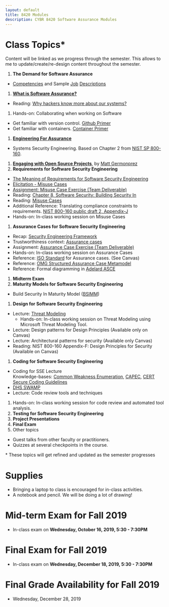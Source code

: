 ```yaml
---
layout: default
title: 8420 Modules
description: CYBR 8420 Software Assurance Modules
---
```


# Class Topics*
Content will be linked as we progress through the semester. This allows to me to update/create/re-design content throughout the semester.

1. **The Demand for Software Assurance**
  * [Competencies](http://resources.sei.cmu.edu/library/asset-view.cfm?assetid=47953) and Sample [Job](https://robinagandhi.github.io/swa/resources/swa-positions-1.pdf) [Descriptions](https://robinagandhi.github.io/swa/resources/swa-positions-2.pdf)
1. [**What is Software Assurance?**](https://robinagandhi.github.io/swa/slides/lecture-0/software-assurance.html)
  * Reading: [Why hackers know more about our systems?](https://learning.oreilly.com/library/view/system-assurance/9780123814142/B9780123814142000014.xhtml)
1. Hands-on: Collaborating when working on Software
  - Get familiar with version control. [Github Primer](https://robinagandhi.github.io/swa/pages/github.html)
  - Get familiar with containers. [Container Primer](https://robinagandhi.github.io/swa/pages/containers.html)
1. [**Engineering For Assurance**](https://robinagandhi.github.io/swa/slides/lecture-1/systems-security-engineering.html)
  * Systems Security Engineering. Based on Chapter 2 from [NIST SP 800-160](https://nvlpubs.nist.gov/nistpubs/SpecialPublications/NIST.SP.800-160v1.pdf).
1. [**Engaging with Open Source Projects**](https://robinagandhi.github.io/swa/slides/lecture-0-1/EngagingWithOpenSourceProjects.pdf), by [Matt Germonprez](http://www.unomaha.edu/college-of-information-science-and-technology/about/faculty-staff/matt-germonprez.php)
1. **Requirements for Software Security Engineering**
  * [The Meaning of Requirements for Software Security Engineering](https://robinagandhi.github.io/swa/slides/lecture-3/requirements-for-software-se.html)  
  * [Elicitation - Misuse Cases](https://robinagandhi.github.io/swa/slides/lecture-3/requirements-for-software-se-misuse.html)
  * [Assignment: Misuse Case Exercise (Team Deliverable)](https://robinagandhi.github.io/swa/slides/lecture-3/requirements-for-software-se-misuse.html#26)  
  * Reading: [Chapter 8, Software Security: Building Security In](https://learning.oreilly.com/library/view/software-security-building/0321356705/ch08.html)
  * Reading: [Misuse Cases](https://ieeexplore.ieee.org/abstract/document/1159030)
  * Additional Reference: Translating compliance constraints to requirements. [NIST 800-160 public draft 2, Appendix-J](http://csrc.nist.gov/publications/drafts/800-160/sp800_160_second-draft.pdf)
  * Hands-on: In-class working session on Misuse Cases
1. **Assurance Cases for Software Security Engineering**
  * Recap: [Security Engineering Framework](https://robinagandhi.github.io/swa/slides/lecture-1/systems-security-engineering.html#25)
  * Trustworthiness context: [Assurance cases](https://robinagandhi.github.io/swa/slides/lecture-2/assurance-case.html)
  * Assignment: [Assurance Case Exercise (Team Deliverable)](https://robinagandhi.github.io/swa/slides/lecture-2/assurance-case-exercise.html)
  * Hands-on: In-class working session on Assurance Cases
  * Reference: [ISO Standard](https://unomaha.on.worldcat.org/oclc/772089071?databaseList=638) for Assurance cases. (See Canvas)
  * Reference: [OMG Structured Assurance Case Metamodel](https://www.omg.org/spec/SACM/About-SACM)
  * Reference: Formal diagramming in [Adelard ASCE](https://www.adelard.com/asce/choosing-asce/index/)  
1. **Midterm Exam**
1. **Maturity Models for Software Security Engineering**
  * Build Security In Maturity Model ([BSIMM](https://www.bsimm.com))
1. **Design for Software Security Engineering**
  * Lecture: [Threat Modeling](https://robinagandhi.github.io/swa/slides/lecture-4/design-for-software-se.html)
    * Hands-on: In-class working session on Threat Modeling using Microsoft Threat Modeling Tool.  
  * Lecture: Design patterns for Design Principles (Available only on Canvas)
  * Lecture: Architectural patterns for security (Available only Canvas)
  * Reading: NIST 800-160 Appendix-F: Design Principles for Security (Available on Canvas)
1. **Coding for Software Security Engineering**
  * Coding for SSE Lecture  
  Knowledge-bases: [Common Weakness Enumeration](http://cwe.mitre.org/), [CAPEC](https://capec.mitre.org/), [CERT Secure Coding Guidelines](https://www.securecoding.cert.org/confluence/display/seccode/SEI+CERT+Coding+Standards)
  * [DHS SWAMP](https://www.mir-swamp.org/)
  * Lecture: Code review tools and techniques
1. Hands-on: In-class working session for code review and automated tool analysis.  
1. **Testing for Software Security Engineering**
1. **Project Presentations**
1. **Final Exam**
1. Other topics
  * Guest talks from other faculty or practitioners.
  * Quizzes at several checkpoints in the course.

\* These topics will get refined and updated as the semester progresses


# Supplies
* Bringing a laptop to class is encouraged for in-class activities.
* A notebook and pencil. We will be doing a lot of drawing!

# Mid-term Exam for Fall 2019

  * In-class exam on **Wednesday, October 16, 2019, 5:30 - 7:30PM**

# Final Exam for Fall 2019

* In-class exam on **Wednesday, December 18, 2019, 5:30 - 7:30PM**

# Final Grade Availability for Fall 2019

* Wednesday, December 28, 2019  
